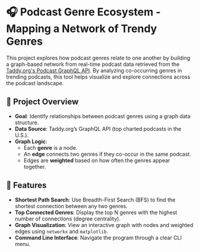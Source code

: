 # 🎧 Podcast Genre Ecosystem - Mapping a Network of Trendy Genres

This project explores how podcast genres relate to one another by building a graph-based network from real-time podcast data retrieved from the [Taddy.org's Podcast GraphQL API](https://taddy.org/developers/podcast-api). By analyzing co-occurring genres in trending podcasts, this tool helps visualize and explore connections across the podcast landscape.

## 📌 Project Overview

- **Goal**: Identify relationships between podcast genres using a graph data structure.
- **Data Source**: Taddy.org’s GraphQL API (top charted podcasts in the U.S.).
- **Graph Logic**:
  - Each **genre** is a node.
  - An **edge** connects two genres if they co-occur in the same podcast.
  - Edges are **weighted** based on how often the genres appear together.

## 🧠 Features

- **Shortest Path Search**: Use Breadth-First Search (BFS) to find the shortest connection between any two genres.
- **Top Connected Genres**: Display the top N genres with the highest number of connections (degree centrality).
- **Graph Visualization**: View an interactive graph with nodes and weighted edges using `networkx` and `matplotlib`.
- **Command Line Interface**: Navigate the program through a clear CLI menu.
